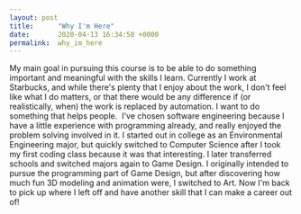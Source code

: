 ```yaml
---
layout: post
title:      "Why I'm Here"
date:       2020-04-13 16:34:58 +0000
permalink:  why_im_here
---
```



My main goal in pursuing this course is to be able to do something important and meaningful with the skills I learn. Currently I work at Starbucks, and while there's plenty that I enjoy about the work, I don't feel like what I do matters, or that there would be any difference if (or realistically, when) the work is replaced by automation. I want to do something that helps people.
​
I've chosen software engineering because I have a little experience with programming already, and really enjoyed the problem solving involved in it. I started out in college as an Environmental Engineering major, but quickly switched to Computer Science after I took my first coding class because it was that interesting. I later transferred schools and switched majors again to Game Design. I originally intended to pursue the programming part of Game Design, but after discovering how much fun 3D modeling and animation were, I switched to Art. Now I'm back to pick up where I left off and have another skill that I can make a career out of!
